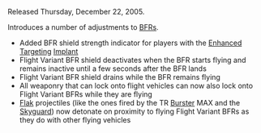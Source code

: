 Released Thursday, December 22, 2005.

Introduces a number of adjustments to
[BFRs](../vehicles/BattleFrame_Robotics.md).

- Added BFR shield strength indicator for players with the
  [Enhanced Targeting](../implants/Enhanced_Targeting.md)
  [Implant](../implants/index.md)
- Flight Variant BFR shield deactivates when the BFR starts flying and remains
  inactive until a few seconds after the BFR lands
- Flight Variant BFR shield drains while the BFR remains flying
- All weaponry that can lock onto flight vehicles can now also lock onto Flight
  Variant BFRs while they are flying
- [Flak](../weapons/Flak.md) projectiles (like the ones fired by the TR
  [Burster](../armor/Burster.md) MAX and the
  [Skyguard](../vehicles/Skyguard.md)) now detonate on proximity to flying
  Flight Variant BFRs as they do with other flying vehicles
